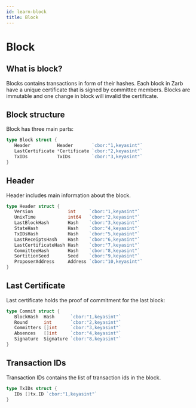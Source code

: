 ```yaml
---
id: learn-block
title: Block
---
```


# Block

## What is block?

Blocks contains transactions in form of their hashes. Each block in Zarb have a unique certificate
that is signed by committee members. Blocks are immutable and one change in block will invalid the
certificate.

## Block structure

Block has three main parts:

```go
type Block struct {
   Header          Header       `cbor:"1,keyasint"`
   LastCertificate *Certificate `cbor:"2,keyasint"`
   TxIDs           TxIDs        `cbor:"3,keyasint"`
}
```

## Header

Header includes main information about the block.

```go
type Header struct {
   Version             int     `cbor:"1,keyasint"`
   UnixTime            int64   `cbor:"2,keyasint"`
   LastBlockHash       Hash    `cbor:"3,keyasint"`
   StateHash           Hash    `cbor:"4,keyasint"`
   TxIDsHash           Hash    `cbor:"5,keyasint"`
   LastReceiptsHash    Hash    `cbor:"6,keyasint"`
   LastCertificateHash Hash    `cbor:"7,keyasint"`
   CommitteeHash       Hash    `cbor:"8,keyasint"`
   SortitionSeed       Seed    `cbor:"9,keyasint"`
   ProposerAddress     Address `cbor:"10,keyasint"`
}
```

## Last Certificate

Last certificate holds the proof of commitment for the last block:

```go
type Commit struct {
   BlockHash  Hash      `cbor:"1,keyasint"`
   Round      int       `cbor:"2,keyasint"`
   Committers []int     `cbor:"3,keyasint"`
   Absences   []int     `cbor:"4,keyasint"`
   Signature  Signature `cbor:"8,keyasint"`
}
```

## Transaction IDs

Transaction IDs contains the list of transaction ids in the block.

```go
type TxIDs struct {
   IDs []tx.ID `cbor:"1,keyasint"`
}
```
